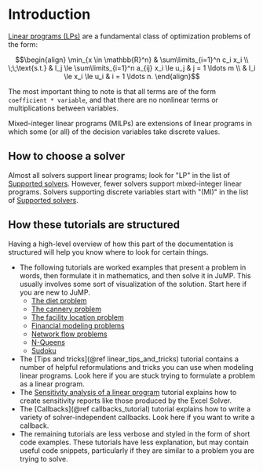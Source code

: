 # Introduction

[Linear programs (LPs)](https://en.wikipedia.org/wiki/Linear_programming) are a
fundamental class of optimization problems of the form:
```math
\begin{align}
    \min_{x \in \mathbb{R}^n} & \sum\limits_{i=1}^n c_i x_i \\
    \;\;\text{s.t.} & l_j \le \sum\limits_{i=1}^n a_{ij} x_i \le u_j & j = 1 \ldots m \\
    & l_i \le x_i \le u_i & i = 1 \ldots n.
\end{align}
```
The most important thing to note is that all terms are of the form
`coefficient * variable`, and that there are no nonlinear terms or
multiplications between variables.

Mixed-integer linear programs (MILPs) are extensions of linear programs in which
some (or all) of the decision variables take discrete values.

## How to choose a solver

Almost all solvers support linear programs; look for "LP" in the list of
[Supported solvers](@ref). However, fewer solvers support mixed-integer linear
programs. Solvers supporting discrete variables start with "(MI)" in the list of
[Supported solvers](@ref).

## How these tutorials are structured

Having a high-level overview of how this part of the documentation is structured
will help you know where to look for certain things.

 * The following tutorials are worked examples that present a problem in words,
   then formulate it in mathematics, and then solve it in JuMP. This usually
   involves some sort of visualization of the solution. Start here if you are
   new to JuMP.
   * [The diet problem](@ref)
   * [The cannery problem](@ref)
   * [The facility location problem](@ref)
   * [Financial modeling problems](@ref)
   * [Network flow problems](@ref)
   * [N-Queens](@ref)
   * [Sudoku](@ref)
 * The [Tips and tricks](@ref linear_tips_and_tricks) tutorial contains a number
   of helpful reformulations and tricks you can use when modeling linear
   programs. Look here if you are stuck trying to formulate a problem as a
   linear program.
 * The [Sensitivity analysis of a linear program](@ref) tutorial explains how to
   create sensitivity reports like those produced by the Excel Solver.
 * The [Callbacks](@ref callbacks_tutorial) tutorial explains how to write a
   variety of solver-independent callbacks. Look here if you want to write a
   callback.
 * The remaining tutorials are less verbose and styled in the form of short code
   examples. These tutorials have less explanation, but may contain useful
   code snippets, particularly if they are similar to a problem you are trying
   to solve.
